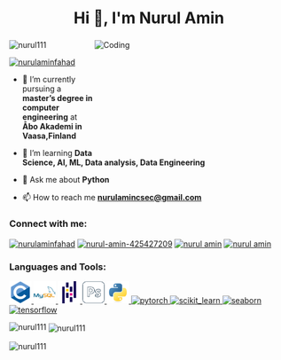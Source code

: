 <h1 align="center">Hi 👋, I'm Nurul Amin</h1>
<h3 align="center"></h3>
<img align="right" alt="Coding" height="200"width="350" src="https://images.pexels.com/photos/12899140/pexels-photo-12899140.jpeg?auto=compress&cs=tinysrgb&w=600">

<p align="left"> <img src="https://komarev.com/ghpvc/?username=nurul111&label=Profile%20views&color=0e75b6&style=flat" alt="nurul111" /> </p>

<p align="left"> <a href="https://twitter.com/nurulaminfahad" target="blank"><img src="https://img.shields.io/twitter/follow/nurulaminfahad?logo=twitter&style=for-the-badge" alt="nurulaminfahad" /></a> </p>

- 🔭 I’m currently pursuing a **master’s degree in computer engineering** at **Åbo Akademi in Vaasa,Finland**

- 🌱 I’m learning **Data Science, AI, ML, Data analysis, Data Engineering**

- 💬 Ask me about **Python**

- 📫 How to reach me **nurulamincsec@gmail.com**

<h3 align="left">Connect with me:</h3>
<p align="left">
<a href="https://twitter.com/nurulaminfahad" target="blank"><img align="center" src="https://raw.githubusercontent.com/rahuldkjain/github-profile-readme-generator/master/src/images/icons/Social/twitter.svg" alt="nurulaminfahad" height="30" width="40" /></a>
<a href="https://linkedin.com/in/nurul-amin-425427209" target="blank"><img align="center" src="https://raw.githubusercontent.com/rahuldkjain/github-profile-readme-generator/master/src/images/icons/Social/linked-in-alt.svg" alt="nurul-amin-425427209" height="30" width="40" /></a>
<a href="https://kaggle.com/nurul amin" target="blank"><img align="center" src="https://raw.githubusercontent.com/rahuldkjain/github-profile-readme-generator/master/src/images/icons/Social/kaggle.svg" alt="nurul amin" height="30" width="40" /></a>
<a href="https://fb.com/nurul amin" target="blank"><img align="center" src="https://raw.githubusercontent.com/rahuldkjain/github-profile-readme-generator/master/src/images/icons/Social/facebook.svg" alt="nurul amin" height="30" width="40" /></a>
</p>

<h3 align="left">Languages and Tools:</h3>
<p align="left"> <a href="https://www.cprogramming.com/" target="_blank" rel="noreferrer"> <img src="https://raw.githubusercontent.com/devicons/devicon/master/icons/c/c-original.svg" alt="c" width="40" height="40"/> </a> <a href="https://www.mysql.com/" target="_blank" rel="noreferrer"> <img src="https://raw.githubusercontent.com/devicons/devicon/master/icons/mysql/mysql-original-wordmark.svg" alt="mysql" width="40" height="40"/> </a> <a href="https://pandas.pydata.org/" target="_blank" rel="noreferrer"> <img src="https://raw.githubusercontent.com/devicons/devicon/2ae2a900d2f041da66e950e4d48052658d850630/icons/pandas/pandas-original.svg" alt="pandas" width="40" height="40"/> </a> <a href="https://www.photoshop.com/en" target="_blank" rel="noreferrer"> <img src="https://raw.githubusercontent.com/devicons/devicon/master/icons/photoshop/photoshop-line.svg" alt="photoshop" width="40" height="40"/> </a> <a href="https://www.python.org" target="_blank" rel="noreferrer"> <img src="https://raw.githubusercontent.com/devicons/devicon/master/icons/python/python-original.svg" alt="python" width="40" height="40"/> </a> <a href="https://pytorch.org/" target="_blank" rel="noreferrer"> <img src="https://www.vectorlogo.zone/logos/pytorch/pytorch-icon.svg" alt="pytorch" width="40" height="40"/> </a> <a href="https://scikit-learn.org/" target="_blank" rel="noreferrer"> <img src="https://upload.wikimedia.org/wikipedia/commons/0/05/Scikit_learn_logo_small.svg" alt="scikit_learn" width="40" height="40"/> </a> <a href="https://seaborn.pydata.org/" target="_blank" rel="noreferrer"> <img src="https://seaborn.pydata.org/_images/logo-mark-lightbg.svg" alt="seaborn" width="40" height="40"/> </a> <a href="https://www.tensorflow.org" target="_blank" rel="noreferrer"> <img src="https://www.vectorlogo.zone/logos/tensorflow/tensorflow-icon.svg" alt="tensorflow" width="40" height="40"/> </a> </p>

<p><img align="left" src="https://github-readme-stats.vercel.app/api/top-langs?username=nurul111&show_icons=true&locale=en&layout=compact" alt="nurul111" /></p>

<p>&nbsp;<img align="center" src="https://github-readme-stats.vercel.app/api?username=nurul111&show_icons=true&locale=en" alt="nurul111" /></p>

<p><img align="center" src="https://github-readme-streak-stats.herokuapp.com/?user=nurul111&" alt="nurul111" /></p>
